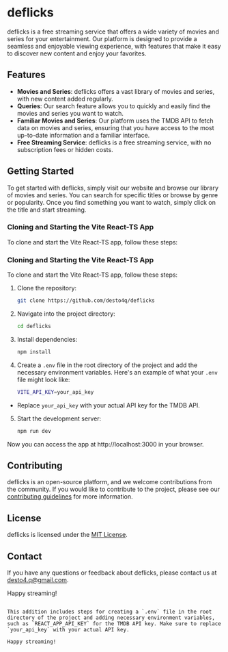


# deflicks

deflicks is a free streaming service that offers a wide variety of movies and series for your entertainment. Our platform is designed to provide a seamless and enjoyable viewing experience, with features that make it easy to discover new content and enjoy your favorites.

## Features

- **Movies and Series**: deflicks offers a vast library of movies and series, with new content added regularly.
- **Queries**: Our search feature allows you to quickly and easily find the movies and series you want to watch.
- **Familiar Movies and Series**: Our platform uses the TMDB API to fetch data on movies and series, ensuring that you have access to the most up-to-date information and a familiar interface.
- **Free Streaming Service**: deflicks is a free streaming service, with no subscription fees or hidden costs.

## Getting Started

To get started with deflicks, simply visit our website and browse our library of movies and series. You can search for specific titles or browse by genre or popularity. Once you find something you want to watch, simply click on the title and start streaming.

### Cloning and Starting the Vite React-TS App

To clone and start the Vite React-TS app, follow these steps:



### Cloning and Starting the Vite React-TS App

To clone and start the Vite React-TS app, follow these steps:

1. Clone the repository:
   ```bash
   git clone https://github.com/desto4q/deflicks
   ```

2. Navigate into the project directory:
   ```bash
   cd deflicks
   ```

3. Install dependencies:
   ```bash
   npm install
   ```

4. Create a `.env` file in the root directory of the project and add the necessary environment variables. Here's an example of what your `.env` file might look like:
   ```bash
   VITE_API_KEY=your_api_key
   ```

* Replace `your_api_key` with your actual API key for the TMDB API.

5. Start the development server:
   ```bash
   npm run dev
   ```

Now you can access the app at http://localhost:3000 in your browser.

## Contributing

deflicks is an open-source platform, and we welcome contributions from the community. If you would like to contribute to the project, please see our [contributing guidelines](CONTRIBUTING.md) for more information.

## License

deflicks is licensed under the [MIT License](LICENSE).

## Contact

If you have any questions or feedback about deflicks, please contact us at
[desto4.q@gmail.com](mailto:desto4.q@gmail.com).

Happy streaming!
```

This addition includes steps for creating a `.env` file in the root directory of the project and adding necessary environment variables, such as `REACT_APP_API_KEY` for the TMDB API key. Make sure to replace `your_api_key` with your actual API key.

Happy streaming!
```

